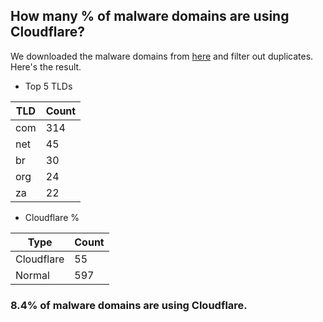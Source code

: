 ## How many % of malware domains are using Cloudflare?


We downloaded the malware domains from [here](https://urlhaus.abuse.ch) and filter out duplicates.
Here's the result.


[//]: # (start replacement)


- Top 5 TLDs

| TLD | Count |
| --- | --- |
| com | 314 |
| net | 45 |
| br | 30 |
| org | 24 |
| za | 22 |


- Cloudflare %

| Type | Count |
| --- | --- |
| Cloudflare | 55 |
| Normal | 597 |


### 8.4% of malware domains are using Cloudflare.